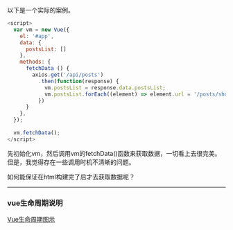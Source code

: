 以下是一个实际的案例。
```javascript
<script>
  var vm = new Vue({
    el: '#app',
    data: {
      postsList: []
    },
    methods: {
      fetchData () {
        axios.get('/api/posts')
          .then(function(response) {
            vm.postsList = response.data.postsList;
            vm.postsList.forEach((element) => element.url = '/posts/show?id=' + element._id);
          })
      }
    },
  });
  
  vm.fetchData();
</script>
```
先初始化vm，然后调用vm的fetchData()函数来获取数据，一切看上去很完美。
但是，我觉得存在一些调用时机不清晰的问题。

如何能保证在html构建完了后才去获取数据呢？

---

### vue生命周期说明

[Vue生命周期图示](https://cn.vuejs.org/images/lifecycle.png)